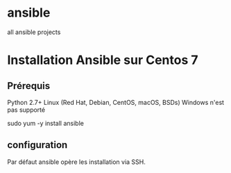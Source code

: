 # ansible
all ansible projects

# Installation Ansible sur Centos 7

## Prérequis
Python 2.7+
Linux (Red Hat, Debian, CentOS, macOS, BSDs)
Windows n'est pas supporté

sudo yum -y install ansible

## configuration

Par défaut ansible opère les installation via SSH.


